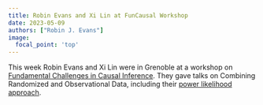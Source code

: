 ```yaml
---
title: Robin Evans and Xi Lin at FunCausal Workshop
date: 2023-05-09
authors: ["Robin J. Evans"]
image:
  focal_point: 'top'
---
```


This week Robin Evans and Xi Lin were in Grenoble at a workshop on [Fundamental 
Challenges in Causal Inference](https://quarter-on-causality.github.io/challenges/).  They gave talks on Combining Randomized and Observational
Data, including their [power likelihood approach](https://arxiv.org/abs/2304.02339).

